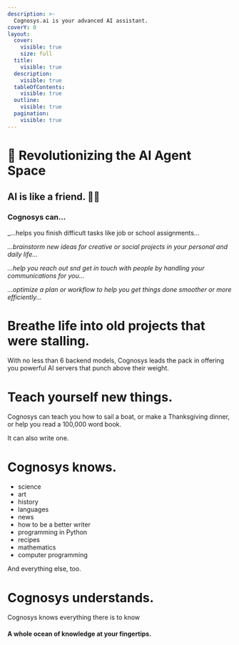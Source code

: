 ```yaml
---
description: >-
  Cognosys.ai is your advanced AI assistant.
coverY: 0
layout:
  cover:
    visible: true
    size: full
  title:
    visible: true
  description:
    visible: true
  tableOfContents:
    visible: true
  outline:
    visible: true
  pagination:
    visible: true
---
```


# 🤖 Revolutionizing the AI Agent Space

## AI is like a friend. 🙋‍♀️

### Cognosys can...

_...helps you finish difficult tasks like job or school assignments...

_...brainstorm new ideas for creative or social projects in your personal and daily life..._

_...help you reach out snd get in touch with people by handling your communications for you..._

_...optimize a plan or workflow to help you get things done smoother or more efficiently..._

# Breathe life into old projects that were stalling.

With no less than 6 backend models, Cognosys leads the pack in offering you powerful AI servers that punch above their weight.

# Teach yourself new things.

Cognosys can teach you how to sail a boat, or make a Thanksgiving dinner, or help you read a 100,000 word book.

It can also write one.

# Cognosys knows.

* science
* art
* history
* languages
* news
* how to be a better writer
* programming in Python
* recipes
* mathematics
* computer programming


And everything else, too.

# Cognosys understands.

Cognosys knows everything there is to know 

#### A whole ocean of knowledge at your fingertips.


